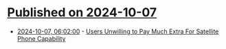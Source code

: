 # [Published on 2024-10-07](index.md)

* [2024-10-07, 06:02:00](https://soylentnews.org/article.pl?sid=24/10/05/1334222&from=rss) - [Users Unwilling to Pay Much Extra For Satellite Phone Capability](https://soylentnews.org/article.pl?sid=24/10/05/1334222&from=rss)
